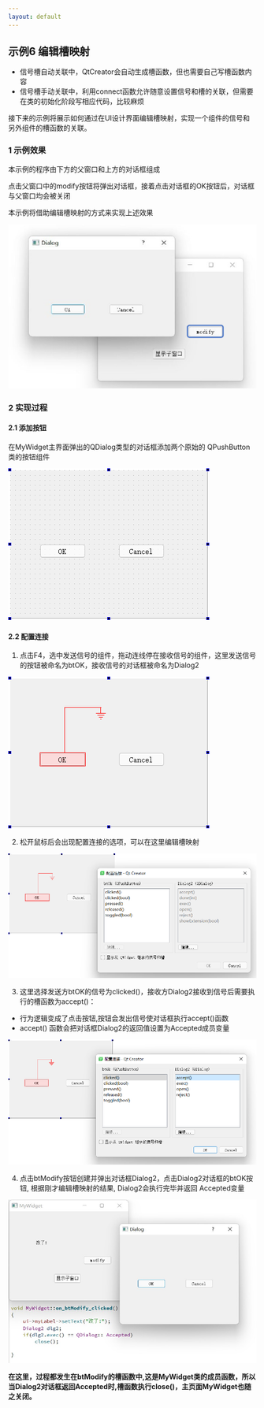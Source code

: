 ```yaml
---
layout: default
---
```


## 示例6 编辑槽映射

- 信号槽自动关联中，QtCreator会自动生成槽函数，但也需要自己写槽函数内容
- 信号槽手动关联中，利用connect函数允许随意设置信号和槽的关联，但需要在类的初始化阶段写相应代码，比较麻烦

接下来的示例将展示如何通过在UI设计界面编辑槽映射，实现一个组件的信号和另外组件的槽函数的关联。

### 1 示例效果

本示例的程序由下方的父窗口和上方的对话框组成

点击父窗口中的modify按钮将弹出对话框，接着点击对话框的OK按钮后，对话框与父窗口均会被关闭

本示例将借助编辑槽映射的方式来实现上述效果

![demo](image/6-1.png)

### 2 实现过程

#### 2.1 添加按钮

在MyWidget主界面弹出的QDialog类型的对话框添加两个原始的 QPushButton类的按钮组件

![add button](image/6-2.png)

#### 2.2 配置连接

1. 点击F4，选中发送信号的组件，拖动连线停在接收信号的组件，这里发送信号的按钮被命名为btOK，接收信号的对话框被命名为Dialog2

![set connect1](image/6-3.png)

2. 松开鼠标后会出现配置连接的选项，可以在这里编辑槽映射

![set connect2](image/6-4.png)

3. 这里选择发送方btOK的信号为clicked()，接收方Dialog2接收到信号后需要执行的槽函数为accept()：

- 行为逻辑变成了点击按钮,按钮会发出信号使对话框执行accept()函数
- accept() 函数会把对话框Dialog2的返回值设置为Accepted成员变量

![set connect3](image/6-5.png)



4. 点击btModify按钮创建并弹出对话框Dialog2，点击Dialog2对话框的btOK按钮, 根据刚才编辑槽映射的结果, Dialog2会执行完毕并返回 Accepted变量

![set connect3](image/6-6.png)

**在这里，过程都发生在btModify的槽函数中,这是MyWidget类的成员函数，所以当Dialog2对话框返回Accepted时,槽函数执行close()，主页面MyWidget也随之关闭。**
